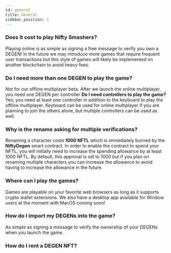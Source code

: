 ```yaml
---
id: general
title: General
sidebar_position: 1
---
```


### Does it cost to play Nifty Smashers?

Playing online is as simple as signing a free message to verify you own a DEGEN! In the future we may introduce more games that require frequent user transactions but this style of games will likely be implemented on another blockchain to avoid heavy fees.

### Do I need more than one DEGEN to play the game?

Not for our offline multiplayer beta. After we launch the online multiplayer, you need one DEGEN per controller **Do I need controllers to play the game?**
Yes, you need at least one controller in addition to the keyboard to play the offline multiplayer. Keyboard can be used for online multiplayer if you are planning to join the others alone, but multiple controllers can be used as well.

### Why is the rename asking for multiple verifications?

Renaming a character costs **1000 NFTL** which is immediately burned by the **NiftyDegen** smart contract. In order to enable the contract to spend your NFTL, you will initially need to increase the spending allowance by at least 1000 NFTL. By default, this approval is set to 1000 but if you plan on renaming multiple characters you can increase the allowance to avoid having to increase the allowance in the future.

### Where can I play the games?

Games are playable on your favorite web browsers as long as it supports crypto wallet extensions. We also have a desktop app available for Window users at the moment with MacOS coming soon!

### How do I import my DEGENs into the game?

As simple as signing a message to verify the ownership of your DEGENs when you launch the game.

### How do I rent a DEGEN NFT?


